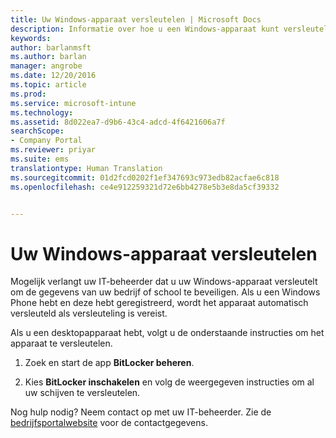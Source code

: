```yaml
---
title: Uw Windows-apparaat versleutelen | Microsoft Docs
description: Informatie over hoe u een Windows-apparaat kunt versleutelen
keywords: 
author: barlanmsft
ms.author: barlan
manager: angrobe
ms.date: 12/20/2016
ms.topic: article
ms.prod: 
ms.service: microsoft-intune
ms.technology: 
ms.assetid: 8d022ea7-d9b6-43c4-adcd-4f6421606a7f
searchScope:
- Company Portal
ms.reviewer: priyar
ms.suite: ems
translationtype: Human Translation
ms.sourcegitcommit: 01d2fcd0202f1ef347693c973edb82acfae6c818
ms.openlocfilehash: ce4e912259321d72e6bb4278e5b3e8da5cf39332


---
```



# <a name="encrypt-your-windows-device"></a>Uw Windows-apparaat versleutelen

Mogelijk verlangt uw IT-beheerder dat u uw Windows-apparaat versleutelt om de gegevens van uw bedrijf of school te beveiligen. Als u een Windows Phone hebt en deze hebt geregistreerd, wordt het apparaat automatisch versleuteld als versleuteling is vereist.

Als u een desktopapparaat hebt, volgt u de onderstaande instructies om het apparaat te versleutelen.

1.  Zoek en start de app **BitLocker beheren**.

2.  Kies **BitLocker inschakelen** en volg de weergegeven instructies om al uw schijven te versleutelen.

Nog hulp nodig? Neem contact op met uw IT-beheerder. Zie de [bedrijfsportalwebsite](http://portal.manage.microsoft.com) voor de contactgegevens.



<!--HONumber=Dec16_HO3-->



